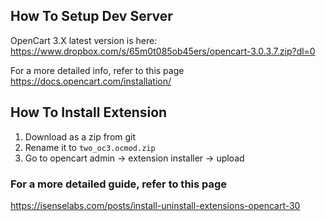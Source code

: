 ## How To Setup Dev Server
OpenCart 3.X latest version is here: 
    https://www.dropbox.com/s/65m0t085ob45ers/opencart-3.0.3.7.zip?dl=0

For a more detailed info, refer to this page
    https://docs.opencart.com/installation/


## How To Install Extension
1. Download as a zip from git
2. Rename it to `two_oc3.ocmod.zip`
3. Go to opencart admin -> extension installer -> upload

### For a more detailed guide, refer to this page
https://isenselabs.com/posts/install-uninstall-extensions-opencart-30